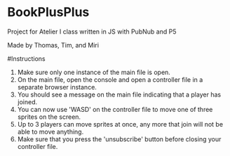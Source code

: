 # BookPlusPlus
Project for Atelier I class written in JS with PubNub and P5

Made by Thomas, Tim, and Miri

#Instructions
1. Make sure only one instance of the main file is open.
2. On the main file, open the console and open a controller file in a separate browser instance.
3. You should see a message on the main file indicating that a player has joined. 
4. You can now use 'WASD' on the controller file to move one of three sprites on the screen.
5. Up to 3 players can move sprites at once, any more that join will not be able to move anything. 
6. Make sure that you press the 'unsubscribe' button before closing your controller file. 
